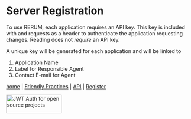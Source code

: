 # Server Registration

To use RERUM, each application requires an API key.
This key is included with and requests as a header
to authenticate the application requesting changes.
Reading does not *require* an API key.

A unique key will be generated for each application
and will be linked to

1. Application Name
1. Label for Responsible Agent
1. Contact E-mail for Agent

[home](index.md) | [Friendly Practices](practices.md) | [API](api.md) | [Register](register.md)

<a width="150" height="50" href="https://auth0.com/?utm_source=oss&utm_medium=gp&utm_campaign=oss" target="_blank" alt="Single Sign On & Token Based Authentication - Auth0"><img width="150" height="50" alt="JWT Auth for open source projects" src="//cdn.auth0.com/oss/badges/a0-badge-light.png"/></a>
